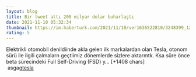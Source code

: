 ```yaml
--- 
layout: blog
title: Bir tweet attı 200 milyar dolar buharlaştı
date: 2021-11-10 05:32:34
thumbnail: https://im.haberturk.com/2021/11/10/ver1636522810/3248399_1200x627.jpg
rating: 5
---
```

Elektrikli otomobil denildiinde akla gelen ilk markalardan olan Tesla, otonom sürü ile ilgili çalmalarn geçtiimiz dönemlerde sizlere aktarmtk. Ksa süre önce beta sürecindeki Full Self-Driving (FSD) y… [+1408 chars]</br>&nbsp;asgag<a href="asgsa">tesla</a>